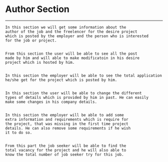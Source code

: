 # Author Section
---

    In this section we will get some information about the 
    author of the job and the freelencer for the desire project
    which is posted by the employer and the person who is interested 
    for the job or project.

    
    From this section the user will be able to see all the post
    made by him and will able to make modificatoin in his desire
    project which is hosted by him.

    
    In this section the employer will be able to see the total application
    he/she get for the project which is posted by him.

    
    In this section the user will be able to change the different 
    types of details which is provided by him in past. He can easily 
    make some changes in his company details.

    
    In this section the employer will be able to add some 
    extra information and requirements which is require for
    the project, that was missing in the first time project 
    details. He can also remove some requirements if he wish 
    it to do so.

    
    From this part the job seeker will be able to find the 
    total vacancy for the project and he will also able to
    know the total number of job seeker try for this job.